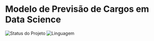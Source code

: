 # Modelo de Previsão de Cargos em Data Science

![Status do Projeto](https://img.shields.io/badge/status-andamento-yellow)
![Linguagem](https://img.shields.io/badge/python-3.12+-blue)